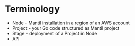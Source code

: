 # Terminology

- Node - Mantil installation in a region of an AWS account
- Project - your Go code structured as Mantil project
- Stage - deployment of a Project in Node
- API

